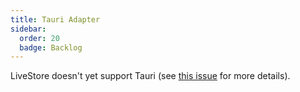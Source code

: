 ```yaml
---
title: Tauri Adapter
sidebar:
  order: 20
  badge: Backlog
---
```


LiveStore doesn't yet support Tauri (see [this issue](https://github.com/livestorejs/livestore/issues/125) for more details).